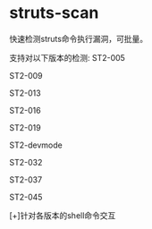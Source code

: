 # struts-scan
快速检测struts命令执行漏洞，可批量。

支持对以下版本的检测:
ST2-005

ST2-009

ST2-013

ST2-016

ST2-019

ST2-devmode

ST2-032

ST2-037

ST2-045

[+]针对各版本的shell命令交互

